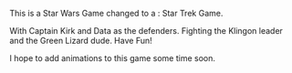 This is a Star Wars Game changed to a : Star Trek Game.

With Captain Kirk and Data as the defenders. Fighting the Klingon leader and the Green Lizard dude.
Have Fun!

I hope to add animations to this game some time soon.
